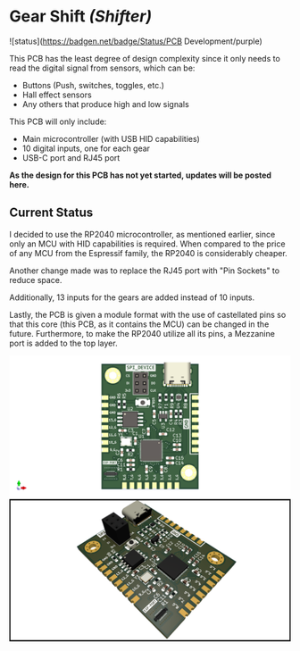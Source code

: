 # Gear Shift _(Shifter)_

![status](https://badgen.net/badge/Status/PCB Development/purple)

This PCB has the least degree of design complexity since it only needs to read the digital signal from sensors, which can be:

- Buttons (Push, switches, toggles, etc.)
- Hall effect sensors
- Any others that produce high and low signals

This PCB will only include:

- Main microcontroller (with USB HID capabilities)
- 10 digital inputs, one for each gear
- USB-C port and RJ45 port

**As the design for this PCB has not yet started, updates will be posted here.**

## Current Status

I decided to use the RP2040 microcontroller, as mentioned earlier, since only an MCU with HID capabilities is required. When compared to the price of any MCU from the Espressif family, the RP2040 is considerably cheaper.

Another change made was to replace the RJ45 port with "Pin Sockets" to reduce space.

Additionally, 13 inputs for the gears are added instead of 10 inputs.

Lastly, the PCB is given a module format with the use of castellated pins so that this core (this PCB, as it contains the MCU) can be changed in the future. Furthermore, to make the RP2040 utilize all its pins, a Mezzanine port is added to the top layer.

![shifter](./img/Shifter.png)
![shifter3D](./img/Shifter_.png)
